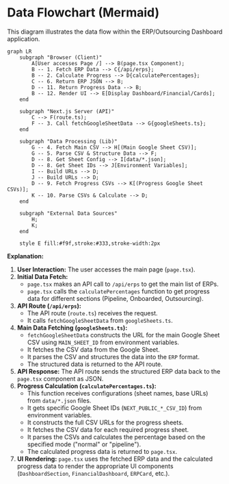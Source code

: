 # Data Flowchart (Mermaid)

This diagram illustrates the data flow within the ERP/Outsourcing Dashboard application.

```mermaid
graph LR
    subgraph "Browser (Client)"
        A[User accesses Page /] --> B(page.tsx Component);
        B -- 1. Fetch ERP Data --> C{/api/erps};
        B -- 2. Calculate Progress --> D{calculatePercentages};
        C -- 6. Return ERP JSON --> B;
        D -- 11. Return Progress Data --> B;
        B -- 12. Render UI --> E[Display Dashboard/Financial/Cards];
    end

    subgraph "Next.js Server (API)"
        C --> F(route.ts);
        F -- 3. Call fetchGoogleSheetData --> G{googleSheets.ts};
    end

    subgraph "Data Processing (Lib)"
        G -- 4. Fetch Main CSV --> H[(Main Google Sheet CSV)];
        G -- 5. Parse CSV & Structure Data --> F;
        D -- 8. Get Sheet Config --> I[data/*.json];
        D -- 8. Get Sheet IDs --> J[Environment Variables];
        I -- Build URLs --> D;
        J -- Build URLs --> D;
        D -- 9. Fetch Progress CSVs --> K[(Progress Google Sheet CSVs)];
        K -- 10. Parse CSVs & Calculate --> D;
    end

    subgraph "External Data Sources"
        H;
        K;
    end

    style E fill:#f9f,stroke:#333,stroke-width:2px
```

**Explanation:**

1.  **User Interaction:** The user accesses the main page (`page.tsx`).
2.  **Initial Data Fetch:**
    *   `page.tsx` makes an API call to `/api/erps` to get the main list of ERPs.
    *   `page.tsx` calls the `calculatePercentages` function to get progress data for different sections (Pipeline, Onboarded, Outsourcing).
3.  **API Route (`/api/erps`):**
    *   The API route (`route.ts`) receives the request.
    *   It calls `fetchGoogleSheetData` from `googleSheets.ts`.
4.  **Main Data Fetching (`googleSheets.ts`):**
    *   `fetchGoogleSheetData` constructs the URL for the main Google Sheet CSV using `MAIN_SHEET_ID` from environment variables.
    *   It fetches the CSV data from the Google Sheet.
    *   It parses the CSV and structures the data into the `ERP` format.
    *   The structured data is returned to the API route.
5.  **API Response:** The API route sends the structured ERP data back to the `page.tsx` component as JSON.
6.  **Progress Calculation (`calculatePercentages.ts`):**
    *   This function receives configurations (sheet names, base URLs) from `data/*.json` files.
    *   It gets specific Google Sheet IDs (`NEXT_PUBLIC_*_CSV_ID`) from environment variables.
    *   It constructs the full CSV URLs for the progress sheets.
    *   It fetches the CSV data for each required progress sheet.
    *   It parses the CSVs and calculates the percentage based on the specified mode ("normal" or "pipeline").
    *   The calculated progress data is returned to `page.tsx`.
7.  **UI Rendering:** `page.tsx` uses the fetched ERP data and the calculated progress data to render the appropriate UI components (`DashboardSection`, `FinancialDashboard`, `ERPCard`, etc.).
